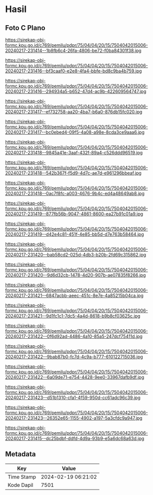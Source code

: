 # Hasil

## Foto C Plano

https://sirekap-obj-formc.kpu.go.id/c769/pemilu/pdpr/75/04/04/20/15/7504042015006-20240217-231414--1b8fb6c4-26fa-4806-be72-f0ba84301f38.jpg

https://sirekap-obj-formc.kpu.go.id/c769/pemilu/pdpr/75/04/04/20/15/7504042015006-20240217-231416--bf3caaf0-e2e8-4fa4-bbfe-bd8c9ba4b759.jpg

https://sirekap-obj-formc.kpu.go.id/c769/pemilu/pdpr/75/04/04/20/15/7504042015006-20240217-231416--294934a5-b652-47d4-ac9b-422609564747.jpg

https://sirekap-obj-formc.kpu.go.id/c769/pemilu/pdpr/75/04/04/20/15/7504042015006-20240217-231417--ef732758-aa20-4ba7-b6a0-876db15fc020.jpg

https://sirekap-obj-formc.kpu.go.id/c769/pemilu/pdpr/75/04/04/20/15/7504042015006-20240217-231417--bc0ebed4-09f5-4a08-a98e-8cda3ce9aaa6.jpg

https://sirekap-obj-formc.kpu.go.id/c769/pemilu/pdpr/75/04/04/20/15/7504042015006-20240217-231418--9845a41e-3aaf-432f-89a4-c526ddd96519.jpg

https://sirekap-obj-formc.kpu.go.id/c769/pemilu/pdpr/75/04/04/20/15/7504042015006-20240217-231418--542b367f-f5d9-4d7c-ae7d-e961296bbeaf.jpg

https://sirekap-obj-formc.kpu.go.id/c769/pemilu/pdpr/75/04/04/20/15/7504042015006-20240217-231418--0ac7f8fc-a003-4676-9b4c-ed4a48649ab8.jpg

https://sirekap-obj-formc.kpu.go.id/c769/pemilu/pdpr/75/04/04/20/15/7504042015006-20240217-231419--877fb56b-9047-4861-8600-ea27b91c01a9.jpg

https://sirekap-obj-formc.kpu.go.id/c769/pemilu/pdpr/75/04/04/20/15/7504042015006-20240217-231419--d42e4c81-451f-4e85-bb5d-d7e763b58464.jpg

https://sirekap-obj-formc.kpu.go.id/c769/pemilu/pdpr/75/04/04/20/15/7504042015006-20240217-231420--bab58cd2-025d-4db3-b20b-2fd69c315862.jpg

https://sirekap-obj-formc.kpu.go.id/c769/pemilu/pdpr/75/04/04/20/15/7504042015006-20240217-231420--9d6d32cb-1478-4d20-907b-ae07835f8266.jpg

https://sirekap-obj-formc.kpu.go.id/c769/pemilu/pdpr/75/04/04/20/15/7504042015006-20240217-231421--6847acbb-aeec-451c-8e7e-4a85215b04ca.jpg

https://sirekap-obj-formc.kpu.go.id/c769/pemilu/pdpr/75/04/04/20/15/7504042015006-20240217-231421--9d1fc1c1-7dc5-4a4d-8618-b9b8cf03625c.jpg

https://sirekap-obj-formc.kpu.go.id/c769/pemilu/pdpr/75/04/04/20/15/7504042015006-20240217-231422--0f6d92ad-4486-4a10-85a5-247dcf75411d.jpg

https://sirekap-obj-formc.kpu.go.id/c769/pemilu/pdpr/75/04/04/20/15/7504042015006-20240217-231422--9bab87b0-fc7d-4c9a-b777-610122715036.jpg

https://sirekap-obj-formc.kpu.go.id/c769/pemilu/pdpr/75/04/04/20/15/7504042015006-20240217-231422--6a09de71-e754-4428-9ee0-33967dafb9df.jpg

https://sirekap-obj-formc.kpu.go.id/c769/pemilu/pdpr/75/04/04/20/15/7504042015006-20240217-231423--d51b1310-cfa1-4f59-950d-cc61adc96c39.jpg

https://sirekap-obj-formc.kpu.go.id/c769/pemilu/pdpr/75/04/04/20/15/7504042015006-20240217-231423--26352e65-1155-4902-a197-5a3cfdc9a947.jpg

https://sirekap-obj-formc.kpu.go.id/c769/pemilu/pdpr/75/04/04/20/15/7504042015006-20240217-231415--dc25bdbf-ddfd-4d9a-93b9-e5a6dc68a63d.jpg


## Metadata

| Key        | Value               |
| ---------- | ------------------- |
| Time Stamp | 2024-02-19 06:21:02 |
| Kode Dapil | 7501                |



